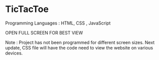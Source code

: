 # TicTacToe
Programming Languages : HTML, CSS , JavaScript 

OPEN FULL SCREEN FOR BEST VIEW 

Note : Project has not been programmed for different screen sizes. Next update, CSS file will have the code need to view the website on various devices.

